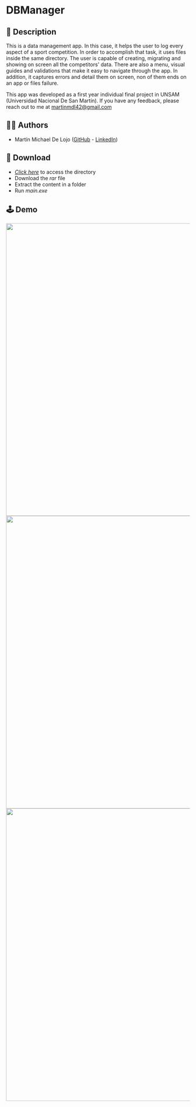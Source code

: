 # DBManager

## 📃 Description

This is a data management app.
In this case, it helps the user to log every aspect of a sport competition.
In order to accomplish that task, it uses files inside the same directory.
The user is capable of creating, migrating and showing on screen all the competitors' data.
There are also a menu, visual guides and validations that make it easy to navigate through the app.
In addition, it captures errors and detail them on screen, non of them ends on an app or files failure.

This app was developed as a first year individual final project in UNSAM (Universidad Nacional De San Martín).
If you have any feedback, please reach out to me at martinmdl42@gmail.com

## 👨‍💻 Authors

- Martín Michael De Lojo ([GitHub](https://www.github.com/martinmdl) - [LinkedIn](https://www.linkedin.com/in/martinmdl/))

## 💾 Download

- [*Click here*](https://drive.google.com/file/d/1LuKEnUGgVwC07CcB907NVAGmoH_11puW/view?usp=sharing) to access the directory
- Download the *rar* file
- Extract the content in a folder
- Run *main.exe*

## 🕹️ Demo

<img src="https://i.postimg.cc/1zm37QM2/1.png" width="800" />
<img src="https://i.postimg.cc/fW70W1LY/2a.png" width="800" />
<img src="https://i.postimg.cc/5NxQXpYT/2b.png" width="800" />
